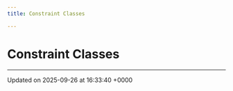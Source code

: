 ```yaml
---
title: Constraint Classes

---
```


# Constraint Classes








-------------------------------

Updated on 2025-09-26 at 16:33:40 +0000